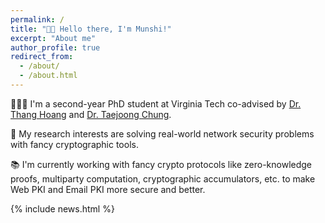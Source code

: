```yaml
---
permalink: /
title: "👋🏼 Hello there, I'm Munshi!"
excerpt: "About me"
author_profile: true
redirect_from: 
  - /about/
  - /about.html
---
```




<!-- ![Illustration of combining vision and language modalities](/images/image_to_text_vis.png){: .align-right width="300px"} -->
👨🏻‍💻 I'm a second-year PhD student at Virginia Tech co-advised by [Dr. Thang Hoang](https://thanghoang.github.io) and [Dr. Taejoong Chung](https://taejoong.github.io).

🔬 My research interests are solving real-world network security problems with fancy cryptographic tools.

📚 I'm currently working with fancy crypto protocols like zero-knowledge proofs, multiparty computation, cryptographic accumulators, etc. to make Web PKI and Email PKI more secure and better.


{% include news.html %}
